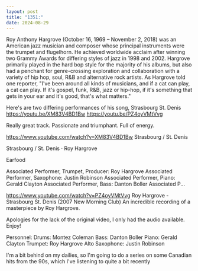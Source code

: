 ```yaml
---
layout: post
title: "1351:"
date: 2024-08-29
---
```


Roy Anthony Hargrove (October 16, 1969 – November 2, 2018) was an American jazz musician and composer whose principal instruments were the trumpet and flugelhorn. He achieved worldwide acclaim after winning two Grammy Awards for differing styles of jazz in 1998 and 2002. Hargrove primarily played in the hard bop style for the majority of his albums, but also had a penchant for genre-crossing exploration and collaboration with a variety of hip hop, soul, R&B and alternative rock artists. As Hargrove told one reporter, "I've been around all kinds of musicians, and if a cat can play, a cat can play. If it's gospel, funk, R&B, jazz or hip-hop, if it's something that gets in your ear and it's good, that's what matters."

Here's are two differing performances of his song, Strasbourg St. Denis 
https://youtu.be/XM83V4BD1Bw
https://youtu.be/PZ4oyVMtVvg

Really great track. Passionate and triumphant. Full of energy.

https://www.youtube.com/watch?v=XM83V4BD1Bw
Strasbourg / St. Denis

Strasbourg / St. Denis · Roy Hargrove

Earfood



Associated  Performer, Trumpet, Producer: Roy Hargrove
Associated  Performer, Saxophone: Justin Robinson
Associated  Performer, Piano: Gerald Clayton
Associated  Performer, Bass: Danton Boller
Associated  P...

https://www.youtube.com/watch?v=PZ4oyVMtVvg
Roy Hargrove - Strasbourg St. Denis (2007 New Morning Club)
An incredible recording of a masterpiece by Roy Hargrove.

Apologies for the lack of the original video, I only had the audio available. Enjoy!

Personnel:
Drums: Montez Coleman
Bass: Danton Boller
Piano: Gerald Clayton
Trumpet: Roy Hargrove
Alto Saxophone: Justin Robinson


I'm a bit behind on my dailies, so I'm going to do a series on some Canadian hits from the 90s, which I've listening to quite a bit recently
